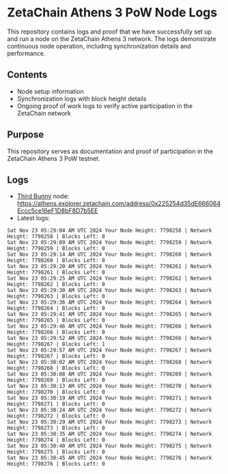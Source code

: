 # ZetaChain Athens 3 PoW Node Logs
This repository contains logs and proof that we have successfully set up and run a node on the ZetaChain Athens 3 network. The logs demonstrate continuous node operation, including synchronization details and performance.

## Contents
- Node setup information
- Synchronization logs with block height details
- Ongoing proof of work logs to verify active participation in the ZetaChain network

## Purpose
This repository serves as documentation and proof of participation in the ZetaChain Athens 3 PoW testnet.

## Logs

- [Third Bunny](https://thirdbunny.xyz/) node: https://athens.explorer.zetachain.com/address/0x225254d35dE666064Eccc5ce16eF1D8bF8D7b5EE
- Latest logs:
```
Sat Nov 23 05:29:04 AM UTC 2024 Your Node Height: 7798258 | Network Height: 7798258 | Blocks Left: 0
Sat Nov 23 05:29:09 AM UTC 2024 Your Node Height: 7798259 | Network Height: 7798259 | Blocks Left: 0
Sat Nov 23 05:29:14 AM UTC 2024 Your Node Height: 7798260 | Network Height: 7798260 | Blocks Left: 0
Sat Nov 23 05:29:20 AM UTC 2024 Your Node Height: 7798261 | Network Height: 7798261 | Blocks Left: 0
Sat Nov 23 05:29:25 AM UTC 2024 Your Node Height: 7798262 | Network Height: 7798262 | Blocks Left: 0
Sat Nov 23 05:29:30 AM UTC 2024 Your Node Height: 7798263 | Network Height: 7798263 | Blocks Left: 0
Sat Nov 23 05:29:36 AM UTC 2024 Your Node Height: 7798264 | Network Height: 7798264 | Blocks Left: 0
Sat Nov 23 05:29:41 AM UTC 2024 Your Node Height: 7798265 | Network Height: 7798265 | Blocks Left: 0
Sat Nov 23 05:29:46 AM UTC 2024 Your Node Height: 7798266 | Network Height: 7798266 | Blocks Left: 0
Sat Nov 23 05:29:52 AM UTC 2024 Your Node Height: 7798266 | Network Height: 7798267 | Blocks Left: 1
Sat Nov 23 05:29:57 AM UTC 2024 Your Node Height: 7798267 | Network Height: 7798267 | Blocks Left: 0
Sat Nov 23 05:30:02 AM UTC 2024 Your Node Height: 7798268 | Network Height: 7798268 | Blocks Left: 0
Sat Nov 23 05:30:08 AM UTC 2024 Your Node Height: 7798269 | Network Height: 7798269 | Blocks Left: 0
Sat Nov 23 05:30:13 AM UTC 2024 Your Node Height: 7798270 | Network Height: 7798270 | Blocks Left: 0
Sat Nov 23 05:30:19 AM UTC 2024 Your Node Height: 7798271 | Network Height: 7798271 | Blocks Left: 0
Sat Nov 23 05:30:24 AM UTC 2024 Your Node Height: 7798272 | Network Height: 7798272 | Blocks Left: 0
Sat Nov 23 05:30:29 AM UTC 2024 Your Node Height: 7798273 | Network Height: 7798273 | Blocks Left: 0
Sat Nov 23 05:30:35 AM UTC 2024 Your Node Height: 7798274 | Network Height: 7798274 | Blocks Left: 0
Sat Nov 23 05:30:40 AM UTC 2024 Your Node Height: 7798275 | Network Height: 7798275 | Blocks Left: 0
Sat Nov 23 05:30:45 AM UTC 2024 Your Node Height: 7798276 | Network Height: 7798276 | Blocks Left: 0
```
